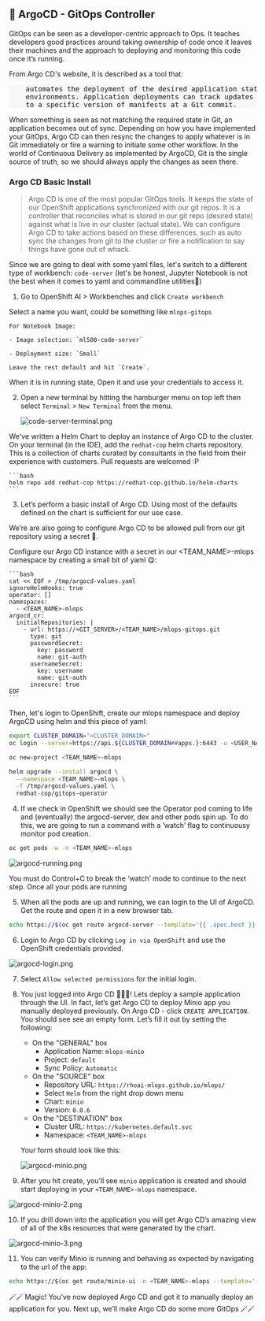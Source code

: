 ## 🐙 ArgoCD - GitOps Controller 
GitOps can be seen as a developer-centric approach to Ops. It teaches developers good practices around taking ownership of code once it leaves their machines and the approach to deploying and monitoring this code once it’s running.

From Argo CD's website, it is described as a tool that:

<div class="highlight" style="background: #f7f7f7">
<pre>
    automates the deployment of the desired application states in the specified target
    environments. Application deployments can track updates to branches, tags, or be pinned
    to a specific version of manifests at a Git commit.
</pre></div>

When something is seen as not matching the required state in Git, an application becomes out of sync. Depending on how you have implemented your GitOps, Argo CD can then resync the changes to apply whatever is in Git immediately or fire a warning to initiate some other workflow. In the world of Continuous Delivery as implemented by ArgoCD, Git is the single source of truth, so we should always apply the changes as seen there.

### Argo CD Basic Install
> Argo CD is one of the most popular GitOps tools. It keeps the state of our OpenShift applications synchronized with our git repos. It is a controller that reconciles what is stored in our git repo (desired state) against what is live in our cluster (actual state). We can configure Argo CD to take actions based on these differences, such as auto sync the changes from git to the cluster or fire a notification to say things have gone out of whack.

Since we are going to deal with some yaml files, let's switch to a different type of workbench: `code-server` (let's be honest, Jupyter Notebook is not the best when it comes to yaml and commandline utilities🥲)

1. Go to OpenShift AI > Workbenches and click `Create workbench`

  Select a name you want, could be something like `mlops-gitops` 

    For Notebook Image: 

    - Image selection: `ml500-code-server`

    - Deployment size: `Small`

    Leave the rest default and hit `Create`.
  
  When it is in running state, Open it and use your credentials to access it.

2. Open a new terminal by hitting the hamburger menu on top left then select `Terminal` > `New Terminal` from the menu.

   ![code-server-terminal.png](./images/code-server-terminal.png)

  We've written a Helm Chart to deploy an instance of Argo CD to the cluster. On your terminal (in the IDE), add the `redhat-cop` helm charts repository. This is a collection of charts curated by consultants in the field from their experience with customers. Pull requests are welcomed :P

    ```bash
    helm repo add redhat-cop https://redhat-cop.github.io/helm-charts
    ```

3. Let’s perform a basic install of Argo CD. Using most of the defaults defined on the chart is sufficient for our use case.

  We’re are also going to configure Argo CD to be allowed pull from our git repository using a secret 🔐.

  Configure our Argo CD instance with a secret in our <TEAM_NAME>-mlops namespace by creating a small bit of yaml 😋:

    ```bash
    cat << EOF > /tmp/argocd-values.yaml
    ignoreHelmHooks: true
    operator: []
    namespaces:
      - <TEAM_NAME>-mlops
    argocd_cr:
      initialRepositories: |
        - url: https://<GIT_SERVER>/<TEAM_NAME>/mlops-gitops.git
          type: git
          passwordSecret:
            key: password
            name: git-auth
          usernameSecret:
            key: username
            name: git-auth
          insecure: true
    EOF
    ```

  Then, let's login to OpenShift, create our mlops namespace and deploy ArgoCD using helm and this piece of yaml:

  ```bash
  export CLUSTER_DOMAIN="<CLUSTER_DOMAIN>"
  oc login --server=https://api.${CLUSTER_DOMAIN##apps.}:6443 -u <USER_NAME> -p <PASSWORD>
  ```

  ```bash
  oc new-project <TEAM_NAME>-mlops
  ```

  ```bash
  helm upgrade --install argocd \
    --namespace <TEAM_NAME>-mlops \
    -f /tmp/argocd-values.yaml \
    redhat-cop/gitops-operator
  ```

4. If we check in OpenShift we should see the Operator pod coming to life and (eventually) the argocd-server, dex and other pods spin up. To do this, we are going to run a command with a ‘watch’ flag to continuousy monitor pod creation.

  ```bash
  oc get pods -w -n <TEAM_NAME>-mlops
  ```

  ![argocd-running.png](./images/argocd-running.png)

  You must do Control+C to break the ‘watch’ mode to continue to the next step. Once all your pods are running

5. When all the pods are up and running, we can login to the UI of ArgoCD. Get the route and open it in a new browser tab.

  ```bash
  echo https://$(oc get route argocd-server --template='{{ .spec.host }}' -n <TEAM_NAME>-mlops)
  ```

6. Login to Argo CD by clicking `Log in via OpenShift` and use the OpenShift credentials provided.

  ![argocd-login.png](./images/argocd-login.png)

7. Select `Allow selected permissions` for the initial login.

8. You just logged into Argo CD 👏👏👏! Lets deploy a sample application through the UI. In fact, let’s get Argo CD to deploy Minio app you manually deployed previously. On Argo CD - click `CREATE APPLICATION`. You should see see an empty form. Let’s fill it out by setting the following:

   * On the "GENERAL" box
      * Application Name: `mlops-minio`
      * Project: `default`
      * Sync Policy: `Automatic`
   * On the "SOURCE" box
      * Repository URL: `https://rhoai-mlops.github.io/mlops/`
      * Select `Helm` from the right drop down menu
      * Chart: `minio`
      * Version: `0.0.6`
   * On the "DESTINATION" box
      * Cluster URL: `https://kubernetes.default.svc`
      * Namespace: `<TEAM_NAME>-mlops`

    Your form should look like this:

    ![argocd-minio.png](./images/argocd-minio.png)

9. After you hit create, you’ll see `minio` application is created and should start deploying in your `<TEAM_NAME>-mlops` namespace.

  ![argocd-minio-2.png](./images/argocd-minio-2.png)

10. If you drill down into the application you will get Argo CD’s amazing view of all of the k8s resources that were generated by the chart.

  ![argocd-minio-3.png](./images/argocd-minio-3.png)

11. You can verify Minio is running and behaving as expected by navigating to the url of the app:

  ```bash
  echo https://$(oc get route/minio-ui -n <TEAM_NAME>-mlops --template='{{.spec.host}}')
  ```

🪄🪄 Magic! You’ve now deployed Argo CD and got it to manually deploy an application for you. Next up, we’ll make Argo CD do some more GitOps 🪄🪄




